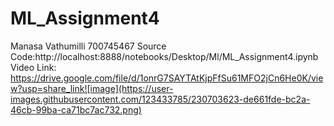# ML_Assignment4
Manasa Vathumilli
700745467
Source Code:http://localhost:8888/notebooks/Desktop/Ml/ML_Assignment4.ipynb
Video Link: https://drive.google.com/file/d/1onrG7SAYTAtKjpFfSu61MFO2jCn6He0K/view?usp=share_link![image](https://user-images.githubusercontent.com/123433785/230703623-de661fde-bc2a-46cb-99ba-ca71bc7ac732.png)

